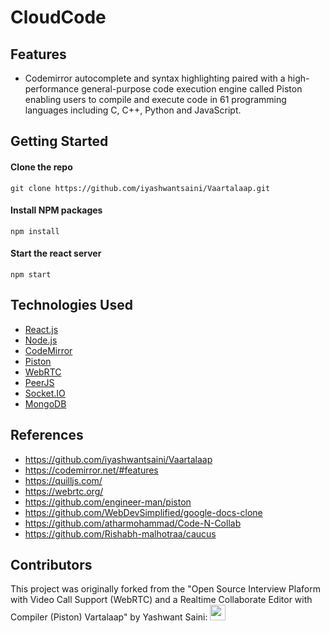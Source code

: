 # CloudCode

## Features

- Codemirror autocomplete and syntax highlighting paired with a high-performance general-purpose code execution engine called Piston enabling users to compile and execute code in 61 programming languages including C, C++, Python and JavaScript.

## Getting Started

#### Clone the repo

```
git clone https://github.com/iyashwantsaini/Vaartalaap.git
```

#### Install NPM packages

```
npm install
```

#### Start the react server

```
npm start
```

## Technologies Used

- [React.js](https://reactjs.org/)
- [Node.js](https://nodejs.org/)
- [CodeMirror](https://codemirror.net/)
- [Piston](https://github.com/engineer-man/piston)
- [WebRTC](https://webrtc.org/)
- [PeerJS](https://peerjs.com/)
- [Socket.IO](https://socket.io/)
- [MongoDB](https://www.mongodb.com/)

## References

- https://github.com/iyashwantsaini/Vaartalaap
- https://codemirror.net/#features
- https://quilljs.com/
- https://webrtc.org/
- https://github.com/engineer-man/piston
- https://github.com/WebDevSimplified/google-docs-clone
- https://github.com/atharmohammad/Code-N-Collab
- https://github.com/Rishabh-malhotraa/caucus

## Contributors
This project was originally forked from the "Open Source Interview Plaform with Video Call Support (WebRTC) and a Realtime Collaborate Editor with Compiler (Piston) Vartalaap" by Yashwant Saini:
<a href="https://meyash.xyz/" style="margin-right:30px;"><img src="https://meyash.xyz/assets/icons/siteicon.png" width="25"></a>
